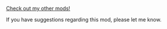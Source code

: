 [Check out my other mods!](https://modrinth.com/user/Loedje/mods)

If you have suggestions regarding this mod, please let me know.
